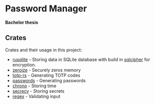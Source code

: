 # Password Manager
**Bachelor thesis**
## Crates
Crates and their usage in this project:
- [rusqlite](https://crates.io/crates/rusqlite) - Storing data in SQLite database with build in [sqlcipher](https://github.com/sqlcipher/sqlcipher) for encryption.
- [zeroize](https://crates.io/crates/zeroize) - Securely zeros memory 
- [totp-rs](https://crates.io/crates/totp-rs) - Generating TOTP codes
- [passwords](https://crates.io/crates/passwords) - Generating passwords
- [chrono](https://crates.io/crates/chrono) - Storing time
- [secrecy](https://crates.io/crates/secrecy) - Storing secrets
- [regex](https://crates.io/crates/regex) - Validating input
